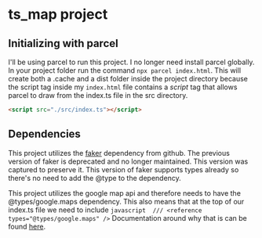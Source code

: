# ts_map project
## Initializing with parcel
I'll be using parcel to run this project. I no longer need install parcel globally. In your project folder run the command `npx parcel index.html`. This will create both a .cache and a dist folder inside the project directory because the script tag inside my `index.html` file contains a *script* tag that allows parcel to draw from the index.ts file in the src directory. 
```html 
<script src="./src/index.ts"></script>
```
## Dependencies
This project utilizes the [faker](https://github.com/faker-js/faker) dependency from github. The previous version of faker is deprecated and no longer maintained. This version was captured to preserve it. This version of faker supports types already so there's no need to add the @type to the dependency.

This project utilizes the google map api and therefore needs to have the @types/google.maps dependency. This also means that at the top of our index.ts file we need to include ```javascript 
/// <reference types="@types/google.maps" />``` 
Documentation around why that is can be found [here](https://developers.google.com/maps/documentation/javascript/using-typescript#Module_Import).

